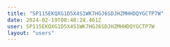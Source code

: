 ```yaml
---
title: "SP115EKQXG1D5X4S1WK7HGJ6SDJHZMHHDQYGCTP7W"
date: 2024-02-19T08:48:24.461Z
user: SP115EKQXG1D5X4S1WK7HGJ6SDJHZMHHDQYGCTP7W
layout: "users"
---
```

    